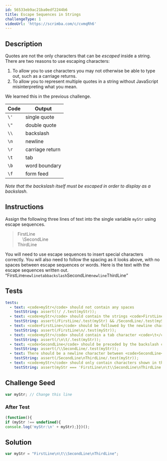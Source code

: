 ```yaml
---
id: 56533eb9ac21ba0edf2244b6
title: Escape Sequences in Strings
challengeType: 1
videoUrl: 'https://scrimba.com/c/cvmqRh6'
---
```


## Description
<section id='description'>
Quotes are not the only characters that can be <dfn>escaped</dfn> inside a string. There are two reasons to use escaping characters:<ol><li>To allow you to use characters you may not otherwise be able to type out, such as a carriage returns.</li><li>To allow you to represent multiple quotes in a string without JavaScript misinterpreting what you mean.</li></ol>We learned this in the previous challenge.
<table class="table table-striped"><thead><tr><th>Code</th><th>Output</th></tr></thead><tbody><tr><td><code>\'</code></td><td>single quote</td></tr><tr><td><code>\"</code></td><td>double quote</td></tr><tr><td><code>\\</code></td><td>backslash</td></tr><tr><td><code>\n</code></td><td>newline</td></tr><tr><td><code>\r</code></td><td>carriage return</td></tr><tr><td><code>\t</code></td><td>tab</td></tr><tr><td><code>\b</code></td><td>word boundary</td></tr><tr><td><code>\f</code></td><td>form feed</td></tr></tbody></table>
<em>Note that the backslash itself must be escaped in order to display as a backslash.</em>
</section>

## Instructions
<section id='instructions'>
Assign the following three lines of text into the single variable <code>myStr</code> using escape sequences.
<blockquote>FirstLine<br/>&nbsp;&nbsp;&nbsp;&nbsp;\SecondLine<br/>ThirdLine</blockquote>
You will need to use escape sequences to insert special characters correctly. You will also need to follow the spacing as it looks above, with no spaces between escape sequences or words.
Here is the text with the escape sequences written out.
<q>FirstLine<code>newline</code><code>tab</code><code>backslash</code>SecondLine<code>newline</code>ThirdLine</q>
</section>

## Tests
<section id='tests'>

```yml
tests:
  - text: <code>myStr</code> should not contain any spaces
    testString: assert(!/ /.test(myStr));
  - text: <code>myStr</code> should contain the strings <code>FirstLine</code>, <code>SecondLine</code> and <code>ThirdLine</code> (remember case sensitivity)
    testString: assert(/FirstLine/.test(myStr) && /SecondLine/.test(myStr) && /ThirdLine/.test(myStr));
  - text: <code>FirstLine</code> should be followed by the newline character <code>\n</code>
    testString: assert(/FirstLine\n/.test(myStr));
  - text: <code>myStr</code> should contain a tab character <code>\t</code> which follows a newline character
    testString: assert(/\n\t/.test(myStr));
  - text: <code>SecondLine</code> should be preceded by the backslash character <code>\</code>
    testString: assert(/\\SecondLine/.test(myStr));
  - text: There should be a newline character between <code>SecondLine</code> and <code>ThirdLine</code>
    testString: assert(/SecondLine\nThirdLine/.test(myStr));
  - text: <code>myStr</code> should only contain characters shown in the instructions
    testString: assert(myStr === 'FirstLine\n\t\\SecondLine\nThirdLine');    

```

</section>

## Challenge Seed
<section id='challengeSeed'>

<div id='js-seed'>

```js
var myStr; // Change this line


```

</div>


### After Test
<div id='js-teardown'>

```js
(function(){
if (myStr !== undefined){
console.log('myStr:\n' + myStr);}})();
```

</div>

</section>

## Solution
<section id='solution'>


```js
var myStr = "FirstLine\n\t\\SecondLine\nThirdLine";
```

</section>
